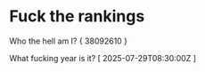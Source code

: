 # Fuck the rankings

Who the hell am I?
{ 38092610 }

What fucking year is it?
[ 2025-07-29T08:30:00Z ]
